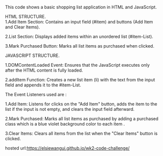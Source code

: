 This code shows a basic shopping list application in HTML and JavaScript.

HTML STRUCTURE.   
   1.Add Item Section: Contains an input field (#item) and buttons (Add Item and Clear Items).
   
   2.List Section: Displays added items within an unordered list (#item-List).
   
   3.Mark Purchased Button: Marks all list items as purchased when clicked.
 

JAVASCRIPT STRUCTURE.
  
   1.DOMContentLoaded Event: Ensures that the JavaScript executes only after the HTML content is fully loaded.
   
   2.addItem Function: Creates a new list item (li) with the text from the input field and appends it to the #item-List.
   
The Event Listeners used are :

1.Add Item: Listens for clicks on the "Add Item" button, adds the item to the list if the input is not empty, and clears the input field afterward.

2.Mark Purchased: Marks all list items as purchased by adding a purchased class which is a blue violet background color to each item .

3.Clear Items: Clears all items from the list when the "Clear Items" button is clicked.

  hosted url:https://elsiewangui.github.io/wk2-code-challenge/
